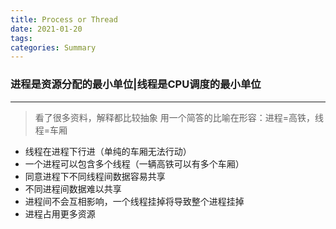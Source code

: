```yaml
---
title: Process or Thread
date: 2021-01-20
tags: 
categories: Summary
---
```


### 进程是资源分配的最小单位|线程是CPU调度的最小单位

----------
>看了很多资料，解释都比较抽象
>用一个简答的比喻在形容：进程=高铁，线程=车厢

- 线程在进程下行进（单纯的车厢无法行动）
- 一个进程可以包含多个线程（一辆高铁可以有多个车厢）
- 同意进程下不同线程间数据容易共享
- 不同进程间数据难以共享
- 进程间不会互相影响，一个线程挂掉将导致整个进程挂掉
- 进程占用更多资源
